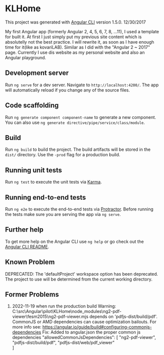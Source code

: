 # KLHome

This project was generated with [Angular CLI](https://github.com/angular/angular-cli) version 1.5.0. 12/30/2017

My first Angular app (formerly Angular 2, 4, 5, 6, 7, 8, ...11), I used a template for built it. At first I just simply put my previous site content which is absolutelly not the best practice. I will rewrite it, as soon as I have enough time for it(like as kovariLAB). Similar as I did with the "Angular 2 ~ 2017" page. Currently I use dis website as my personal website and also an Angular playground.

## Development server

Run `ng serve` for a dev server. Navigate to `http://localhost:4200/`. The app will automatically reload if you change any of the source files.

## Code scaffolding

Run `ng generate component component-name` to generate a new component. You can also use `ng generate directive/pipe/service/class/module`.

## Build

Run `ng build` to build the project. The build artifacts will be stored in the `dist/` directory. Use the `-prod` flag for a production build.

## Running unit tests

Run `ng test` to execute the unit tests via [Karma](https://karma-runner.github.io).

## Running end-to-end tests

Run `ng e2e` to execute the end-to-end tests via [Protractor](http://www.protractortest.org/).
Before running the tests make sure you are serving the app via `ng serve`.

## Further help

To get more help on the Angular CLI use `ng help` or go check out the [Angular CLI README](https://github.com/angular/angular-cli/blob/master/README.md).

## Known Problem

DEPRECATED: The 'defaultProject' workspace option has been deprecated. The project to use will be determined from the current working directory.

## Former Problems

1. 2022-11-19 when run the production build 
    Warning: C:\src\Angular\pilot\KLHome\node_modules\ng2-pdf-viewer\fesm2015\ng2-pdf-viewer.mjs depends on 'pdfjs-dist/build/pdf'. CommonJS or AMD dependencies can cause optimization bailouts. For more info see: https://angular.io/guide/build#configuring-commonjs-dependencies
   Fix:
   Added to angular.json the proper common js dependencies
               "allowedCommonJsDependencies": 
            [
							"ng2-pdf-viewer",
							"pdfjs-dist/build/pdf",
							"pdfjs-dist/web/pdf_viewer"              
            ]


